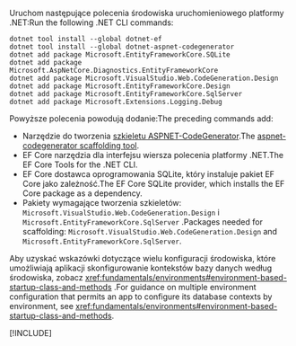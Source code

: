 <span data-ttu-id="78033-101">Uruchom następujące polecenia środowiska uruchomieniowego platformy .NET:</span><span class="sxs-lookup"><span data-stu-id="78033-101">Run the following .NET CLI commands:</span></span>

```dotnetcli
dotnet tool install --global dotnet-ef
dotnet tool install --global dotnet-aspnet-codegenerator
dotnet add package Microsoft.EntityFrameworkCore.SQLite
dotnet add package Microsoft.AspNetCore.Diagnostics.EntityFrameworkCore
dotnet add package Microsoft.VisualStudio.Web.CodeGeneration.Design
dotnet add package Microsoft.EntityFrameworkCore.Design
dotnet add package Microsoft.EntityFrameworkCore.SqlServer
dotnet add package Microsoft.Extensions.Logging.Debug
```

<span data-ttu-id="78033-102">Powyższe polecenia powodują dodanie:</span><span class="sxs-lookup"><span data-stu-id="78033-102">The preceding commands add:</span></span>

* <span data-ttu-id="78033-103">Narzędzie do tworzenia [szkieletu ASPNET-CodeGenerator](xref:fundamentals/tools/dotnet-aspnet-codegenerator).</span><span class="sxs-lookup"><span data-stu-id="78033-103">The [aspnet-codegenerator scaffolding tool](xref:fundamentals/tools/dotnet-aspnet-codegenerator).</span></span>
* <span data-ttu-id="78033-104">EF Core narzędzia dla interfejsu wiersza polecenia platformy .NET.</span><span class="sxs-lookup"><span data-stu-id="78033-104">The EF Core Tools for the .NET CLI.</span></span>
* <span data-ttu-id="78033-105">EF Core dostawca oprogramowania SQLite, który instaluje pakiet EF Core jako zależność.</span><span class="sxs-lookup"><span data-stu-id="78033-105">The EF Core SQLite provider, which installs the EF Core package as a dependency.</span></span>
* <span data-ttu-id="78033-106">Pakiety wymagające tworzenia szkieletów: `Microsoft.VisualStudio.Web.CodeGeneration.Design` i `Microsoft.EntityFrameworkCore.SqlServer` .</span><span class="sxs-lookup"><span data-stu-id="78033-106">Packages needed for scaffolding: `Microsoft.VisualStudio.Web.CodeGeneration.Design` and `Microsoft.EntityFrameworkCore.SqlServer`.</span></span>

<span data-ttu-id="78033-107">Aby uzyskać wskazówki dotyczące wielu konfiguracji środowiska, które umożliwiają aplikacji skonfigurowanie kontekstów bazy danych według środowiska, zobacz <xref:fundamentals/environments#environment-based-startup-class-and-methods> .</span><span class="sxs-lookup"><span data-stu-id="78033-107">For guidance on multiple environment configuration that permits an app to configure its database contexts by environment, see <xref:fundamentals/environments#environment-based-startup-class-and-methods>.</span></span>

[!INCLUDE[](~/includes/scaffoldTFM-5.md)]
